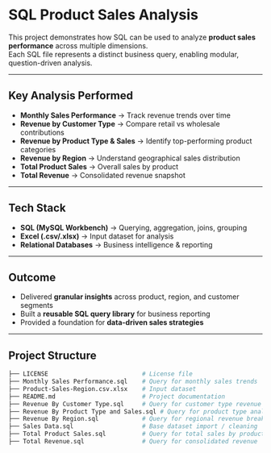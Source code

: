 #  SQL Product Sales Analysis  

This project demonstrates how SQL can be used to analyze **product sales performance** across multiple dimensions.  
Each SQL file represents a distinct business query, enabling modular, question-driven analysis.  

---

##  Key Analysis Performed  

- **Monthly Sales Performance** → Track revenue trends over time  
- **Revenue by Customer Type** → Compare retail vs wholesale contributions  
- **Revenue by Product Type & Sales** → Identify top-performing product categories  
- **Revenue by Region** → Understand geographical sales distribution  
- **Total Product Sales** → Overall sales by product  
- **Total Revenue** → Consolidated revenue snapshot  

---

##  Tech Stack  

- **SQL (MySQL Workbench)** → Querying, aggregation, joins, grouping  
- **Excel (.csv/.xlsx)** → Input dataset for analysis  
- **Relational Databases** → Business intelligence & reporting  

---

##  Outcome  

- Delivered **granular insights** across product, region, and customer segments  
- Built a **reusable SQL query library** for business reporting  
- Provided a foundation for **data-driven sales strategies**  

---

##  Project Structure  

```bash
├── LICENSE                          # License file  
├── Monthly Sales Performance.sql    # Query for monthly sales trends  
├── Product-Sales-Region.csv.xlsx    # Input dataset  
├── README.md                        # Project documentation  
├── Revenue By Customer Type.sql     # Query for customer type revenue split  
├── Revenue By Product Type and Sales.sql # Query for product type analysis  
├── Revenue By Region.sql            # Query for regional revenue breakdown  
├── Sales Data.sql                   # Base dataset import / cleaning  
├── Total Product Sales.sql          # Query for total sales by product  
├── Total Revenue.sql                # Query for consolidated revenue  
